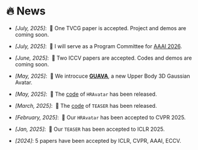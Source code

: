# 🔥 News
- *[July, 2025]*: &nbsp;🎉 One TVCG paper is accepted. Project and demos are coming soon.
- *[July, 2025]*: &nbsp;🎉 I will serve as a Program Committee for [AAAI 2026](https://aaai.org/conference/aaai/aaai-26/).
- *[June, 2025]*: &nbsp;🎉 Two ICCV papers are accepted. Codes and demos are coming soon.
- *[May, 2025]*: &nbsp;🎉 We introcuce [**GUAVA**](https://eastbeanzhang.github.io/GUAVA/), a new Upper Body 3D Gaussian Avatar.
- *[May, 2025]*: &nbsp;🎉 The [code](https://github.com/Pixel-Talk/HRAvatar) of `HRAvatar` has been released.
- *[March, 2025]*: &nbsp;🎉 The [code](https://github.com/julia-cherry/Teaser_official) of `TEASER` has been released.
- *[February, 2025]*: &nbsp;🎉 Our `HRAvatar` has been accepted to CVPR 2025. 
- *[Jan, 2025]*: &nbsp;🎉 Our `TEASER` has been accepted to ICLR 2025.

- *[2024]*: 5 papers have been accepted by ICLR, CVPR, AAAI, ECCV.

<!-- fold below   -->
<!-- <details>
<summary>Click for More</summary>

<ul>

<li><em>[December, 2024]</em>: &nbsp;🎉 One <a href=https://aaai.org/Conferences/AAAI-25/>AAAI</a> paper has been accepted.</li>

<li><em>[August, 2024]</em>:  I will serve as a Program Committee for <a href=https://aaai.org/conference/aaai/aaai-25/>AAAI 2025</a>.</li>

<li><em>[July, 2024]</em>:  One paper is accepted to <a href=https://eccv.ecva.net/virtual/2024/papers.html>ECCV 2024</a>.</li>

<li><em>[February, 2024]</em>:  Two <a href=https://cvpr2024.thecvf.com/>CVPR 2024</a> papers have been accepted.</li>

<li><em>[Jan, 2024]</em>: &nbsp;🎉 Our <code>GPAvatar</code> has been accepted to ICLR 2024.</li>

<li><em>[December, 2023]</em>: &nbsp;🎉 Our <code>PnP-GA+</code> has been accepted by TPAMI.</li>

<li><em>[July, 2023]</em>: &nbsp;🎉 Two <a href="https://iccv2023.thecvf.com">ICCV</a> papers have been accepted.</li>

<li><em>[June, 2023]</em>: &nbsp;🎉 One <a href="https://ieeexplore.ieee.org/document/9220850">TPAMI</a> paper has been published.</li>

<li><em>[April, 2023]</em>: &nbsp;🎉 One <a href="https://www.sciopen.com/article/10.1007/s41095-022-0294-4">CVMJ</a> paper has been accepted.</li>

<li><em>[Mar, 2022]</em>: &nbsp;🎉 Two <a href="https://cvpr2022.thecvf.com/">CVPR</a> papers have been accepted.</li>
</ul>

</details>  -->
